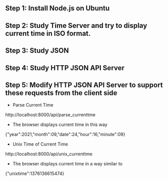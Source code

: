 ## Step 1: Install Node.js on Ubuntu
## Step 2: Study Time Server and try to display current time in ISO format.
## Step 3: Study JSON
## Step 4: Study HTTP JSON API Server
## Step 5: Modify HTTP JSON API Server to support these requests from the client side
* Parse Current Time

http://localhost:8000/api/parse_currenttme
    
* The browser displays current time in this way

{"year":2021,"month":09,"date":24,"hour":16,"minute":09}
    
* Unix Time of Current Time

http://localhost:8000/api/unix_currenttme
    
* The browser displays current time in a way similar to

{"unixtime":1376136615474}
